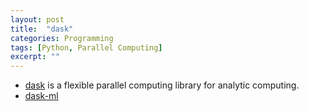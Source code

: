 ```yaml
---
layout: post
title:  "dask"
categories: Programming
tags: [Python, Parallel Computing]
excerpt: ""
---
```


- [dask](https://dask.pydata.org/en/latest/) is a flexible parallel computing library for analytic computing.
- [dask-ml](http://dask-ml.readthedocs.io/en/latest/)
